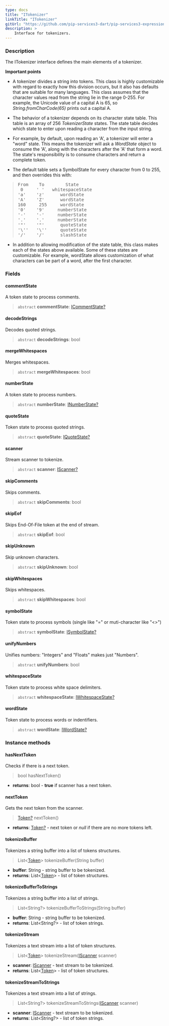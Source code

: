 ```yaml
---
type: docs
title: "ITokenizer"
linkTitle: "ITokenizer"
gitUrl: "https://github.com/pip-services3-dart/pip-services3-expressions-dart"
description: > 
    Interface for tokenizers.
---
```


### Description

The ITokenizer interface defines the main elements of a tokenizer.

**Important points**

- A tokenizer divides a string into tokens. This class is highly customizable with regard to exactly how this division occurs, but it also has defaults that are suitable for many languages. This class assumes that the character values read from the string lie in the range 0-255. For example, the Unicode value of a capital A is 65, so *String.fromCharCode(65)* prints out a capital A.

- The behavior of a tokenizer depends on its character state table. This table is an array of 256 *TokenizerState* states. The state table decides which state to enter
upon reading a character from the input string.   

- For example, by default, upon reading an 'A', a tokenizer will enter a "word" state. This means the tokenizer will ask a *WordState* object to consume the 'A',
along with the characters after the 'A' that form a word. The state's responsibility is to consume characters and return a complete token.  

- The default table sets a SymbolState for every character from 0 to 255, and then overrides this with:

<blockquote><pre>
From    To        State
 0     ' '   whitespaceState 
'a'    'z'      wordState
'A'    'Z'      wordState
160     255     wordState
'0'    '9'     numberState
'-'    '-'     numberState
'.'    '.'     numberState
'"'    '"'      quoteState
'\''   '\''     quoteState
'/'    '/'      slashState
</pre></blockquote>

- In addition to allowing modification of the state table, this class makes each of the states above available. Some of these states are customizable. For example, wordState allows customization of what characters can be part of a word, after the first character.

### Fields

<span class="hide-title-link">


#### commentState
A token state to process comments.
> `abstract` **commentState**: [ICommentState?](../icomment_state)


#### decodeStrings
Decodes quoted strings.
> `abstract` **decodeStrings**: bool


#### mergeWhitespaces
Merges whitespaces.
> `abstract` **mergeWhitespaces**: bool


#### numberState
A token state to process numbers.
> `abstract` **numberState**: [INumberState?](../inumber_state)


#### quoteState
Token state to process quoted strings.
> `abstract` **quoteState**: [IQuoteState?](../iquote_state)

#### scanner
Stream scanner to tokenize.
> `abstract` **scanner**: [IScanner?](../../io/iscanner)

#### skipComments
Skips comments.
> `abstract` **skipComments**: bool


#### skipEof
Skips End-Of-File token at the end of stream.
> `abstract` **skipEof**: bool

#### skipUnknown
Skip unknown characters.
> `abstract` **skipUnknown**: bool


#### skipWhitespaces
Skips whitespaces.
> `abstract` **skipWhitespaces**: bool


#### symbolState
Token state to process symbols (single like "=" or muti-character like "<>")
> `abstract` **symbolState**: [ISymbolState?](../isymbol_state)

#### unifyNumbers
Unifies numbers: "Integers" and "Floats" makes just "Numbers".
> `abstract` **unifyNumbers**: bool


#### whitespaceState
Token state to process white space delimiters.
> `abstract` **whitespaceState**: [IWhitespaceState?](../iwhitespace_state)


#### wordState
Token state to process words or indentifiers.
> `abstract` **wordState**: [IWordState?](../iword_state)


</span>


### Instance methods

#### hasNextToken
Checks if there is a next token.
> bool hasNextToken()

- **returns**: bool - **true** if scanner has a next token.

#### nextToken
Gets the next token from the scanner.
> [Token?](../token) nextToken()

- **returns**: [Token?](../token) - next token or *null* if there are no more tokens left.


#### tokenizeBuffer
Tokenizes a string buffer into a list of tokens structures.

> List<[Token](../token)> tokenizeBuffer(String buffer)

- **buffer**: String - string buffer to be tokenized.
- **returns**: List<[Token](../token)> - list of token structures.

#### tokenizeBufferToStrings
Tokenizes a string buffer into a list of strings.

> List\<String?\> tokenizeBufferToStrings(String buffer)

- **buffer**: String - string buffer to be tokenized.
- **returns**: List\<String?\> - list of token strings.


#### tokenizeStream
Tokenizes a text stream into a list of token structures.

> List<[Token](../token)> tokenizeStream([IScanner](../../io/iscanner) scanner)

- **scanner**: [IScanner](../../io/iscanner) - text stream to be tokenized.
- **returns**: List<[Token](../token)> - list of token structures.


#### tokenizeStreamToStrings
Tokenizes a text stream into a list of strings.

> List\<String?\> tokenizeStreamToStrings([IScanner](../../io/iscanner) scanner)

- **scanner**: [IScanner](../../io/iscanner) - text stream to be tokenized.
- **returns**: List\<String?\> - list of token strings.
